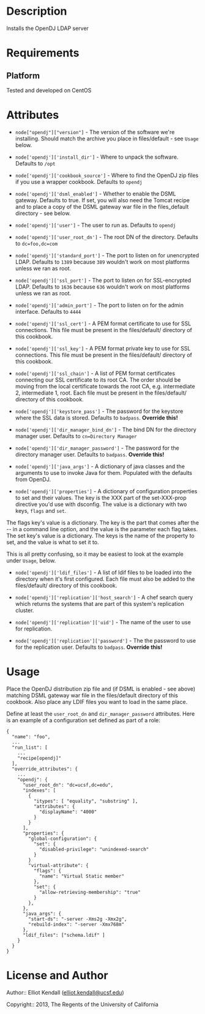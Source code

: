 Description
===========

Installs the OpenDJ LDAP server

Requirements
============

Platform
--------

Tested and developed on CentOS

Attributes
==========

* `node["opendj"]["version"]` - The version of the software we're installing.
Should match the archive you place in files/default - see `Usage` below.

* `node['opendj']['install_dir']` - Where to unpack the software. Defaults
to `/opt`

* `node['opendj']['cookbook_source']` - Where to find the OpenDJ zip files if you use a wrapper cookbook. Defaults to `opendj`

* `node['opendj']['dsml_enabled']` - Whether to enable the DSML gateway. 
Defaults to true.  If set, you will also need the Tomcat recipe and to place
a copy of the DSML gateway war file in the files_default directory - see
below.

* `node['opendj']['user']` - The user to run as. Defaults to `opendj`

* `node['opendj']['user_root_dn']` - The root DN of the directory. Defaults
to `dc=foo,dc=com`

* `node['opendj']['standard_port']` - The port to listen on for unencrypted
LDAP.  Defaults to `1389` because `389` wouldn't work on most platforms
unless we ran as root.

* `node['opendj']['ssl_port']` - The port to listen on for SSL-encrypted
LDAP.  Defaults to `1636` because `636` wouldn't work on most platforms
unless we ran as root.

* `node['opendj']['admin_port']` - The port to listen on for the admin
interface. Defaults to `4444`

* `node['opendj']['ssl_cert']` - A PEM format certificate to use for SSL
connections.  This file must be present in the files/default/ directory of
this cookbook.

* `node['opendj']['ssl_key']` - A PEM format private key to use for SSL
connections.  This file must be present in the files/default/ directory of
this cookbook.

* `node['opendj']['ssl_chain']` - A list of PEM format certificates
connecting our SSL certificate to its root CA.  The order should be moving
from the local certificate towards the root CA, e.g.  intermediate 2,
intermediate 1, root.  Each file must be present in the files/default/
directory of this cookbook.

* `node['opendj']['keystore_pass']` - The password for the keystore where
the SSL data is stored.  Defaults to `badpass`.  **Override this!**

* `node['opendj']['dir_manager_bind_dn']` - The bind DN for the directory
manager user. Defaults to `cn=Directory Manager`

* `node['opendj']['dir_manager_password']` - The password for the directory
manager user. Defaults to `badpass`. **Override this!**

* `node['opendj']['java_args']` - A dictionary of java classes and the
arguments to use to invoke Java for them. Populated with the defaults
from OpenDJ.

* `node['opendj']['properties']` - A dictionary of configuration properties
to set and their values.  The key is the XXX part of the set-XXX-prop
directive you'd use with dsconfig. The value is a dictionary with
two keys, `flags` and `set`.

The flags key's value is a dictionary. The key is the part that comes after
the -- in a command line option, and the value is the parameter each flag
takes.  The set key's value is a dictionary.  The keys is the name of the
property to set, and the value is what to set it to.

This is all pretty confusing, so it may be easiest to look at the example
under `Usage`, below.

* `node['opendj']['ldif_files']` - A list of ldif files to be loaded
into the directory when it's first configured. Each file must also be
added to the files/default/ directory of this cookbook.

* `node['opendj']['replication']['host_search']` - A chef search query which
returns the systems that are part of this system's replication cluster.

* `node['opendj']['replication']['uid']` - The name of the user to use
for replication.

* `node['opendj']['replication']['password']` - The the password to use for
the replication user. Defaults to `badpass`. **Override this!**

Usage
=====

Place the OpenDJ distribution zip file and (if DSML is enabled - see above)
matching DSML gateway war file in the files/default directory of this
cookbook.  Also place any LDIF files you want to load in the same place.

Define at least the `user_root_dn` and `dir_manager_password` attributes. 
Here is an example of a configuration set defined as part of a role:

    {
      "name": "foo",
      ...
      "run_list": [
        ...
        "recipe[opendj]"
      ],
      "override_attributes": {
        ...
        "opendj": {
          "user_root_dn": "dc=ucsf,dc=edu",
          "indexes": [
            {
              "itypes": [ "equality", "substring" ],
              "attributes": {
                "displayName": "4000"
              }
            }
          ],
          "properties": {
            "global-configuration": {
              "set": {
                "disabled-privilege": "unindexed-search"
              }
            }
            "virtual-attribute": {
              "flags": {
                "name": "Virtual Static member"
              },
              "set": {
                "allow-retrieving-membership": "true"
              }
            },
          },
          "java_args": {
            "start-ds": "-server -Xms2g -Xmx2g",
            "rebuild-index": "-server -Xmx768m"
          },
          "ldif_files": ["schema.ldif" ]
        }
      }
    }

License and Author
==================

Author:: Elliot Kendall (<elliot.kendall@ucsf.edu>)

Copyright:: 2013, The Regents of the University of California
